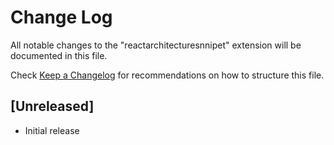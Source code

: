 # Change Log

All notable changes to the "reactarchitecturesnnipet" extension will be documented in this file.

Check [Keep a Changelog](http://keepachangelog.com/) for recommendations on how to structure this file.

## [Unreleased]

- Initial release